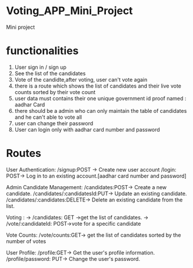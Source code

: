 # Voting_APP_Mini_Project
 Mini project 

# functionalities
1) User sign in / sign up
2) See the list of the candidates
3) Vote of the candidte,after voting, user can't vote again
4) there is a route which shows the list of candidates and their live vote counts sorted by their vote count
5) user data must contains their one unique government id proof named : aadhar Card
6) there should be a admin who can only maintain the table of candidates and he can't able to vote all
7) user can change their password
8) User can login only with aadhar card number and password

# Routes
User Authentication:
    /signup:POST -> Create new user account
    /login: POST-> Log in to an existing account.[aadhar card number and password]
    
Admin Candidate Management:
    /candidates:POST-> Create a new candidate.
    /candidates/:candidatesId:PUT-> Update an existing candidate.
    /candidates/:candidates:DELETE-> Delete an existing candidate from the list.

Voting :
    -> /candidates: GET ->get the list of candidates.
    -> /vote/:candidateId: POST->vote for a specific candidate

Vote Counts:
    /vote/counts:GET-> get the list of candidates sorted by the number of votes

User Profile:
    /profile:GET-> Get the user's profile information.
    /profile/password: PUT-> Change the user's password.


